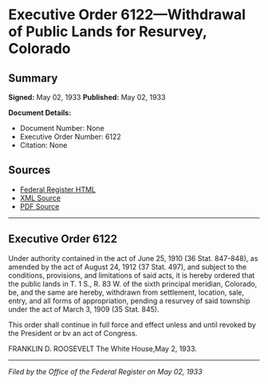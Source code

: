 # Executive Order 6122—Withdrawal of Public Lands for Resurvey, Colorado

## Summary

**Signed:** May 02, 1933
**Published:** May 02, 1933

**Document Details:**
- Document Number: None
- Executive Order Number: 6122
- Citation: None

## Sources
- [Federal Register HTML](https://www.presidency.ucsb.edu/documents/executive-order-6122-withdrawal-public-lands-for-resurvey-colorado)
- [XML Source](None)
- [PDF Source](None)

---

## Executive Order 6122

Under authority contained in the act of June 25, 1910 (36 Stat. 847-848), as amended by the act of August 24, 1912 (37 Stat. 497), and subject to the conditions, provisions, and limitations of said acts, it is hereby ordered that the public lands in T. 1 S., R. 83 W. of the sixth principal meridian, Colorado, be, and the same are hereby, withdrawn from settlement, location, sale, entry, and all forms of appropriation, pending a resurvey of said township under the act of March 3, 1909 (35 Stat. 845).

This order shall continue in full force and effect unless and until revoked by the President or bv an act of Congress.

FRANKLIN D. ROOSEVELT
The White House,May 2, 1933.

---

*Filed by the Office of the Federal Register on May 02, 1933*
